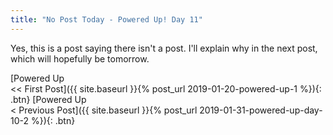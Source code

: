 ```yaml
---
title: "No Post Today - Powered Up! Day 11"
---
```

Yes, this is a post saying there isn't a post. I'll explain why in the next post, which will hopefully be tomorrow.

[Powered Up<br/><< First Post]({{ site.baseurl }}{% post_url 2019-01-20-powered-up-1 %}){: .btn}
[Powered Up<br/>< Previous Post]({{ site.baseurl }}{% post_url 2019-01-31-powered-up-day-10-2 %}){: .btn}

